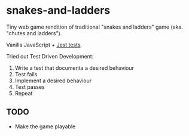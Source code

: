 # snakes-and-ladders

Tiny web game rendition of traditional "snakes and ladders" game (aka. "chutes and ladders").

Vanilla JavaScript + [Jest tests](https://jestjs.io/).

Tried out Test Driven Development:
1. Write a test that documenta a desired behaviour
2. Test fails
3. Implement a desired behaviour
4. Test passes
5. Repeat

## TODO

- Make the game playable
